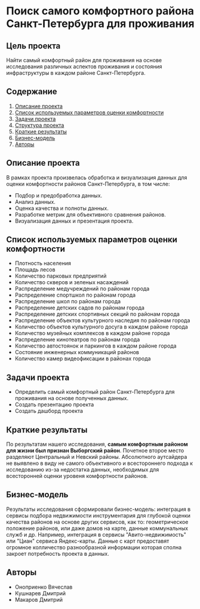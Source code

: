 # Поиск самого комфортного района Санкт-Петербурга для проживания

## Цель проекта

Найти самый комфортный район для проживания на основе исследования различных аспектов проживания и состояния инфраструктуры в каждом районе Санкт-Петербурга.

## Содержание

1. [Описание проекта](#описание-проекта)
2. [Список используемых параметров оценки комфортности](#Список-используемых-параметров-оценки-комфортности)
3. [Задачи проекта](#задачи-проекта)
4. [Структура проекта](#структура-проекта)
5. [Краткие результаты](#краткие-результаты)
6. [Бизнес-модель](#бизнес-модель)
7. [Авторы](#авторы)

## Описание проекта

В рамках проекта произвелась обработка и визуализация данных для оценки комфортности районов Санкт-Петербурга, в том числе:
- Подбор и предобработка данных.
- Анализ данных.
- Оценка качества и полноты данных.
- Разработке метрик для объективного сравнения районов.
- Визуализация данных и презентация проекта.

## Список используемых параметров оценки комфортности

- Плотность населения
- Площадь лесов
- Количество парковых предприятий
- Количество скверов и зеленых насаждений
- Распределение медучреждений по районам города
- Распределение спортшкол по районам города
- Распределение школ по районам города
- Распределение детских садов по районам города
- Распределение детских спортивных секций по районам города
- Распределение объектов культурного наследия по районам города
- Количество объектов культурного досуга в каждом районе города
- Количество музейных комплексов в каждом районе города
- Распределение кинотеатров по районам города
- Количество автостоянок и паркингов в каждом районе города
- Состояние инженерных коммуникаций районов
- Количество камер видеофиксации в районах города

## Задачи проекта

- Определить самый комфортный район Санкт-Петербурга для проживания на основе полученных данных.
- Создать презентацию проекта 
- Создать дашборд проекта 

## Краткие результаты
По результатам нашего исследования, **самым комфортным районом для жизни был признан Выборгский район**. Почетное второе место разделяют Центральный и Невский районы. Абсолютного аутсайдера не выявлено в виду не самого объективного и всестороннего подхода к исследованию из-за недостатка данных, необходимых для всесторонней оценки уровеня комфортности районов. 

## Бизнес-модель

Результаты исследования сформировали бизнес-модель: интеграция в сервисы подбора недвижимости инструментария для глубокой оценки качества районов на основе других сервисов, как то: геометрическое положение районов, или даже домов на карте, данные коммунальных служб и др. Например, интеграция в сервисы "Авито-недвижимость" или "Циан" сервиса Яндекс-карты. Данные с карт предоставят огромное колличество разнообразной информации которая сполна закроет потребность проекта в данных.

## Авторы

 - Оноприенко Вячеслав 
 - Кушнарев Дмитрий
 - Макаров Дмитрий

